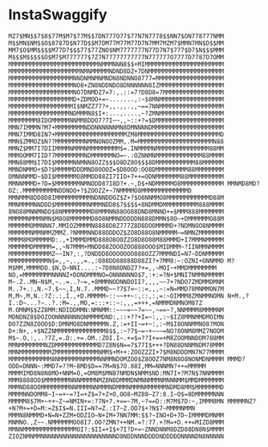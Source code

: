InstaSwaggify
=============
`MZ7$MN$$7$8$77M$M7$77M$$7DN777O77$77N7N7778$$NN7$ON778777NMM
M$$MN$NM$$O$8787D$N77D$$M7DM77M77M77D7N7MM7MZM7$MMN7MN$D$$MM
MM7$O$MM$$$$M77D7$$$77$77ZNO$NM7777777N77D7N7$777$D7$N$$$MMM
M$$$M$$$$$O$M7$M777777$7Z7N77777777777N777777O7777D7787D7OMM
MMMMMMMMMMMMMMMMMMMMMMMMMNMMMNNN8$$+MIMMMMMMMMMMMMMMMMMMMMMM
MMMMMMMMMMMMMMMMMMMMNMNMMMMMNDND8DZ+7DNMMMMMMMMMMMMMMMMMMMMM
MMMMMMMMMMMMMMMMMMNNDNMNMNMNDN8NDNNO8777=MMMMMMMMMMMMMMMMMMM
MMMMMMMMMMMMMMMMMMNO8+ZN8NDDNDO8DNNNNNN8IZMMMMMMMMMMMMMMMMMM
MMMMMMMMMMMMMMMMMMNO7DNMDZ7=7:,.::=7?D8D8=7MMMMMMMMMMMMMMMMM
MMMMMMMMMMMMMMMMMMD+ZDMOO+=~.......,:~$8MNMMMMMMMMMMMMMMMMMM
MMMMMMMMMMMMMMMMMMI$NMZZ77?+,,.,,.,,~==7NNMMMMMMMMMMMMMMMMMM
MMMMMMMMMMMMMMMMMNDMMMN8$I+:...,....,~?ZMNMMMMMMMMMMMMMMMMMM
MMMMMMMM8IDOMMMMMNNMM8DDO7?7I~~,,~::+?=$DMMMMMMMMMMMMMMMMMMM
MMN7IMMMN?M7+MMMMMMMMNDDNNNNNNMN8DMNNNNDMMMMMMMMMMMMMMMMMMMM
MMN7IMMD8IN7+MMMMMMMMMMMMMMMMMMMMZM8MMMMMMMMMMMMMMMMMMMMMMMD
MMN$ZMMOZ$N??MMMMMMMMNMMNONOOZMM,.M=MMMMMMMMMMMMMMMMMMMMMN88
MMNZ$MM7I7DIIMMMMNMMMNMMMMMMMMM$=.INMMMMNMMMMMMMMMMMMMMM88MM
MMMOOMM7IID?7MMMMMMMMNDMMMMMMNO=~.:OZNNMNMMMMMMMMMMMMM88MMMM
MMN88MM$I7DI$MMMMMNNMNN8OZZ$$$O8DZ8O$$$8DMMMMMMMMMMM88MMMMMM
MMNDNMMO+$D?$MMMMMDDDMND8OOOZ=$D8OOD:OO8DMMMMMMMMM88MMMMMMMM
DMNNNMMD~$DI$MMMMMMO8MMDD88ZI7IIO+7++=ODNMMMMMMM88MMMMMMMMMM
MMNNMMMD+?D=$MMMMMMMNMNDDD87I8D?+.~,D$+NDMMMMMO8MMMMMMMMMMMM
MMNMD8MD?OZ:.MMMMMMMMMNDDNDO+?$ZOOZZ+~7NMMMMO8MMMMMMMMMMMMMD
MMNMMM8DD8D8IMMMMMMMMMMNDNNDDOZ$Z+?$O8NNMMO8MMMMMMMMMMMMD88M
MMNMMMMNNDDD$MMMMMMMMMNMMMNDD8$7$$$$+8NDMMDMMMMMMMMMM888MMMM
8NO88MNNMNDD$8NMMMMMMMMD8MMMNN88OO88DND8MNND+=$MMM888MMMMMMM
MMMMMNMMMNMN$M8O8MMMMMMD8O8NMMNDDDDDN888DMMN$8O~+DMMMMMMO88M
MMMMMMOMMNNN7.MMIOZMMMMN8888D8Z777Z8D8DOOMMMMD+?NDMNOO8NMMMM
MMMMMMNMMNMMZMMZ.?NMMMNND88ODDOZ$ZO8D88O8NMMMMM~=NMNZMMMMMMM
MMMM8MOMMMMMD:.,+IMMMDMMD888O8OOZZO8D8O88M88MMMD+I7MMMNMMMMM
MMMMMMDMMMMM=,,~N7MMM+MNDD88ZOOOZOO888OOO$MIDMMM~?IINMMNMMMM
MMMMMMMMMMMMZ~~IN?,:,?DNDDD8OOOOOOO888OZZ7MMMNDI=N7~DDNMMMMM
MMMMMMMMMMMN$=,,~,.,,=.,:O88DO88888D88ZI?+7MM8:~:OZNI+ONNMMO
M?M$MM,MMMMDO.$N,D~NNI....:~7D8N8DNDZ7?+=,,~MOI~+MMDMMMMMMMM
NO,=MMMMMMMMNNNNZ+DONOMMMNO=ONNNNNNO$7,:+:=?N+$MNI7NMMNMMMMM
M~.Z..MN~N$M,~..=..?~=,+8MMMNODNNDOII?,,,,~~7+?NDO7ZMDMMDMNM
M..7+.:,N.~7.$~~,I,N.7..MMMD~~?7$7=~::=,,,~:=N=MMD78MNMMON7M
M,M~,M,N.:?Z:.:,I.,+D.MMMMM~::~~++~:,::,:,=:~OIMMM8ZMNMMNOMN
N+M.,?I.:D~...?~..?.:M=.,,MO,=:::+::~:,,,=+++,=NMMMDNMNOM87Z
M.OMNM$$ZZ8MM:NDIDDMMN:NMNMM::~~~=~~?=~~,~==~?,NNMMMM8MMMMNM
MDNDNZ8$DOZOONNNNNNNONMMMMDND:,::+??+I=~:,,:~$IZ8MMNMMDMOIMN
DO7ZZN8ZOOO$D:DMNMO8DNMMMMMN.Z,:=+II~=+~:,:~M$I8ONNMMNO8?MON
D+:N+,.+$NZZNMMMMMMMMMMMMMM8$$,:~?7$~=~+~~~=NO?8ONM8MMZ7NODM
M$~.O,:,..?7Z,=.D:.+=.OM.:ZOI.I~.+=$=??I+==+M8ZOOMNNDDM788MM
MMNMMMMMMMNZDMMMMMMMMMMMMD7Z8N$N==7$77I$+++?DN88DNNMNDM78MMM
MMNMMMMMMMMMZMMMMMMMMMMMMNMM$+M++:ZOOZZZI+7$M8NDDDMN7N77MMMM
MMMMMMMMMMMM8NMMMMMMNMMMMNNMMNDOMZOO$Z8OOZ7NM8N8O8NONMDNMMMM
MMMD?ODD=DNNN~:MMD7=??M~8MD$D==7M=N$7O.88I,MM=NNNMN?++=MMMMM
MMMMIMD8N8N8MO+NNM=O,=OM8M$MN87NMDN$NMM$ND:MN7I+?M7N$7NNMMMM
MMM8888OO$MMMMMMMNNNMMMMNMZ8N8DMMMDNMNNMMMNMNNNMM$MMDMMMMMMM
MMMND88OOMMMMMMMMNNMMMMNNMMMNDMMMNMMMNMMMMMMNDMD8MM$MMMMMMMD
MMMMNNDOMM8~I~=+~=?I=+Z$=7+Z+O,OO8~MZ88~Z7:8.I~O$=8DMMMMMNNN
MMMMM8$7M+~++~Z~=NMIN+=:?7N+7.+==~7M,~?==D::M7M$7D:~,IMMM8MN
MMMMMNZ?+N?M+=+D=M:=Z$I$=N.III=N?=Z.:I7~Z.OO7$+?N$7~MMMMNMMN
MMMN8NMMMD+N=N+ZZM+ODZIO~N+IM+7NN7MM:$$?~INO+D+7D~IMMMMDMNMM
MNMNO.,Z~~.NMMMMMMOO8I7.OO?ZMN?++NM.=?:77.+?M=+D.++=MIZD8MMM
MMNNMMMMMMMMMMMMMMMOI?:$II=+I$+7I?D+=~ZNNDNNM8DZD88DN8N$MMMM
ZIOZNMNMMNNNNNNNNNNNNNNNNNNNNND8NDDNNNDDDDNDDDDDNNNNDN8NNNNN
`